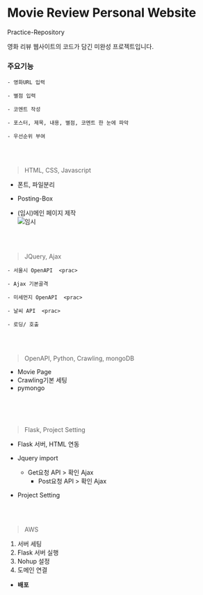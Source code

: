 # Movie Review Personal Website
Practice-Repository  

영화 리뷰 웹사이트의 코드가 담긴 미완성 프로젝트입니다.

### 주요기능  
  <prac>  
 
    - 영화URL 입력  
 
    - 별점 입력   
 
    - 코멘트 작성  
 
    - 포스터, 제목, 내용, 별점, 코멘트 한 눈에 파악  
  
    - 우선순위 부여  
 
  
      
<br/><br/>
> HTML, CSS, Javascript  
 
   - 폰트, 파일분리  
   - Posting-Box  
 
 - (임시)메인 페이지 제작  
![임시](https://user-images.githubusercontent.com/93187392/153759538-c7e062b9-166b-41aa-9056-64aa880836e8.png)


<br/><br/>
> JQuery, Ajax  

  <prac>  
 
    - 서울시 OpenAPI  <prac>
 
    - Ajax 기본골격  
 
    - 미세먼지 OpenAPI  <prac>
 
    - 날씨 API  <prac>
 
    - 로딩/ 호출  


<br/><br/>
> OpenAPI, Python, Crawling, mongoDB  

 - Movie Page
 - Crawling기본 세팅
 - pymongo     


<br/><br/><br/>
> Flask, Project Setting

 - Flask 서버, HTML 연동  
 - Jquery import  

   - Get요청 API > 확인 Ajax
     - Post요청 API > 확인 Ajax

 - Project Setting


<br/><br/>
> AWS

 1. 서버 세팅  
 2. Flask 서버 실행  
 3. Nohup 설정  
 4. 도메인 연결  
 
 - **배포**  

    
